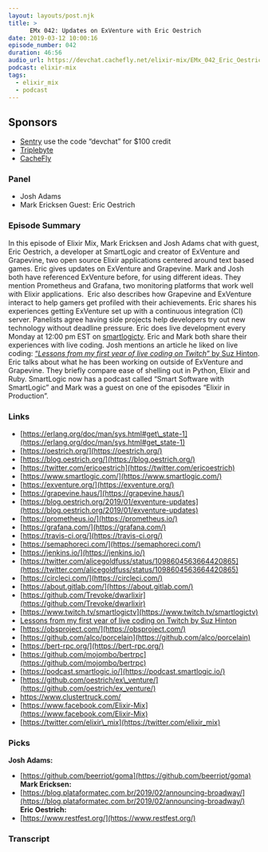 ```yaml
---
layout: layouts/post.njk
title: >
      EMx 042: Updates on ExVenture with Eric Oestrich
date: 2019-03-12 10:00:16
episode_number: 042
duration: 46:56
audio_url: https://devchat.cachefly.net/elixir-mix/EMx_042_Eric_Oestrich.mp3
podcast: elixir-mix
tags: 
  - elixir_mix
  - podcast
---
```


## **Sponsors**

- [Sentry](https://sentry.io/) use the code “devchat” for $100 credit
- [Triplebyte](https://triplebyte.com/elixir)
- [CacheFly](https://www.cachefly.com/)

### **Panel**

- Josh Adams
- Mark Ericksen
Guest: Eric Oestrich
### **Episode Summary**
In this episode of Elixir Mix, Mark Ericksen and Josh Adams chat with guest, Eric Oestrich, a developer at SmartLogic and creator of ExVenture and Grapevine, two open source Elixir applications centered around text based games. Eric gives updates on ExVenture and Grapevine. Mark and Josh both have referenced ExVenture before, for using different ideas. They mention Prometheus and Grafana, two monitoring platforms that work well with Elixir applications. &nbsp;Eric also describes how Grapevine and ExVenture interact to help gamers get profiled with their achievements. Eric shares his experiences getting ExVenture set up with a continuous integration (CI) server. Panelists agree having side projects help developers try out new technology without deadline pressure. Eric does live development every Monday at 12:00 pm EST on [smartlogictv](https://www.twitch.tv/smartlogictv). Eric and Mark both share their experiences with live coding. Josh mentions an article he liked on live coding: [“_Lessons from my first year of live coding on&nbsp;Twitch_” by Suz Hinton](https://medium.freecodecamp.org/lessons-from-my-first-year-of-live-coding-on-twitch-41a32e2f41c1). Eric talks about what he has been working on outside of ExVenture and Grapevine. They briefly compare ease of shelling out in Python, Elixir and Ruby. SmartLogic now has a podcast called “Smart Software with SmartLogic” and Mark was a guest on one of the episodes “Elixir in Production”.
### **Links**

- [https://erlang.org/doc/man/sys.html#get\_state-1](https://erlang.org/doc/man/sys.html#get_state-1)
- [https://oestrich.org/](https://oestrich.org/)
- [https://blog.oestrich.org/](https://blog.oestrich.org/)
- [https://twitter.com/ericoestrich](https://twitter.com/ericoestrich)
- [https://www.smartlogic.com/](https://www.smartlogic.com/)
- [https://exventure.org/](https://exventure.org/)
- [https://grapevine.haus/](https://grapevine.haus/)
- [https://blog.oestrich.org/2019/01/exventure-updates](https://blog.oestrich.org/2019/01/exventure-updates)
- [https://prometheus.io/](https://prometheus.io/)
- [https://grafana.com/](https://grafana.com/)
- [https://travis-ci.org/](https://travis-ci.org/)
- [https://semaphoreci.com/](https://semaphoreci.com/)
- [https://jenkins.io/](https://jenkins.io/)
- [https://twitter.com/alicegoldfuss/status/1098604563664420865](https://twitter.com/alicegoldfuss/status/1098604563664420865)
- [https://circleci.com/](https://circleci.com/)
- [https://about.gitlab.com/](https://about.gitlab.com/)
- [https://github.com/Trevoke/dwarlixir](https://github.com/Trevoke/dwarlixir)
- [https://www.twitch.tv/smartlogictv](https://www.twitch.tv/smartlogictv)
- [Lessons from my first year of live coding on Twitch by Suz Hinton](https://medium.freecodecamp.org/lessons-from-my-first-year-of-live-coding-on-twitch-41a32e2f41c1)
- [https://obsproject.com/](https://obsproject.com/)
- [https://github.com/alco/porcelain](https://github.com/alco/porcelain)
- [https://bert-rpc.org/](https://bert-rpc.org/)
- [https://github.com/mojombo/bertrpc](https://github.com/mojombo/bertrpc)
- [https://podcast.smartlogic.io/](https://podcast.smartlogic.io/)
- [https://github.com/oestrich/ex\_venture/](https://github.com/oestrich/ex_venture/)
- <u><a href="https://www.clustertruck.com/">https://www.clustertruck.com/</a></u>
- [https://www.facebook.com/Elixir-Mix](https://www.facebook.com/Elixir-Mix)
- [https://twitter.com/elixir\_mix](https://twitter.com/elixir_mix)

### **Picks**
 **Josh Adams:**
- [https://github.com/beerriot/goma](https://github.com/beerriot/goma)
**Mark Ericksen:**
- [https://blog.plataformatec.com.br/2019/02/announcing-broadway/](https://blog.plataformatec.com.br/2019/02/announcing-broadway/)
**Eric Oestrich:**
- [https://www.restfest.org/](https://www.restfest.org/)
&nbsp;

### Transcript


